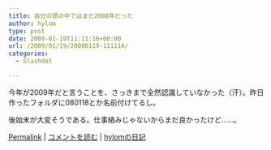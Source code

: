 ```yaml
---
title: 自分の頭の中ではまだ2008年だった
author: hylom
type: post
date: 2009-01-19T11:11:16+00:00
url: /2009/01/19/20090119-111116/
categories:
  - Slashdot

---
```

今年が2009年だと言うことを、さっきまで全然認識していなかった（汗）。昨日作ったフォルダに080118とか名前付けてるし。

後始末が大変そうである。仕事絡みじゃないからまだ良かったけど……。

  [Permalink][1] |   [コメントを読む][2] |   [hylomの日記][3]

 [1]: http://slashdot.jp/~hylom/journal/464839
 [2]: http://slashdot.jp/~hylom/journal/464839#acomments
 [3]: http://slashdot.jp/~hylom/journal/
